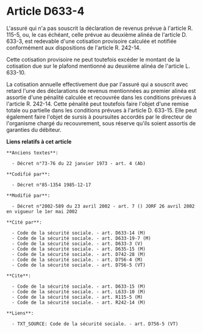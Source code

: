 # Article D633-4

L'assuré qui n'a pas souscrit la déclaration de revenus prévue à l'article R. 115-5, ou, le cas échéant, celle prévue au
deuxième alinéa de l'article D. 633-3, est redevable d'une cotisation provisoire calculée et notifiée conformément aux
dispositions de l'article R. 242-14.

Cette cotisation provisoire ne peut toutefois excéder le montant de la cotisation due sur le plafond mentionné au deuxième
alinéa de l'article L. 633-10.

La cotisation annuelle effectivement due par l'assuré qui a souscrit avec retard l'une des déclarations de revenus
mentionnées au premier alinéa est assortie d'une pénalité calculée et recouvrée dans les conditions prévues à l'article R.
242-14. Cette pénalité peut toutefois faire l'objet d'une remise totale ou partielle dans les conditions prévues à l'article
D. 633-15. Elle peut également faire l'objet de sursis à poursuites accordés par le directeur de l'organisme chargé du
recouvrement, sous réserve qu'ils soient assortis de garanties du débiteur.

**Liens relatifs à cet article**

	**Anciens textes**:

	  - Décret n°73-76 du 22 janvier 1973 - art. 4 (Ab)

	**Codifié par**:

	  - Décret n°85-1354 1985-12-17

	**Modifié par**:

	  - Décret n°2002-589 du 23 avril 2002 - art. 7 () JORF 26 avril 2002 en vigueur le 1er mai 2002

	**Cité par**:

	  - Code de la sécurité sociale. - art. D633-14 (M)
	  - Code de la sécurité sociale. - art. D633-19-7 (M)
	  - Code de la sécurité sociale. - art. D633-3 (V)
	  - Code de la sécurité sociale. - art. D635-15 (M)
	  - Code de la sécurité sociale. - art. D742-28 (M)
	  - Code de la sécurité sociale. - art. D756-4 (M)
	  - Code de la sécurité sociale. - art. D756-5 (VT)

	**Cite**:

	  - Code de la sécurité sociale. - art. D633-15 (M)
	  - Code de la sécurité sociale. - art. L633-10 (M)
	  - Code de la sécurité sociale. - art. R115-5 (M)
	  - Code de la sécurité sociale. - art. R242-14 (M)

	**Liens**:

	  - TXT_SOURCE: Code de la sécurité sociale. - art. D756-5 (VT)
